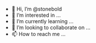 - 👋 Hi, I’m @stonebold
- 👀 I’m interested in ...
- 🌱 I’m currently learning ...
- 💞️ I’m looking to collaborate on ...
- 📫 How to reach me ...

<!---
stonebold/stonebold is a ✨ special ✨ repository because its `README.md` (this file) appears on your GitHub profile.
You can click the Preview link to take a look at your changes.
--->
